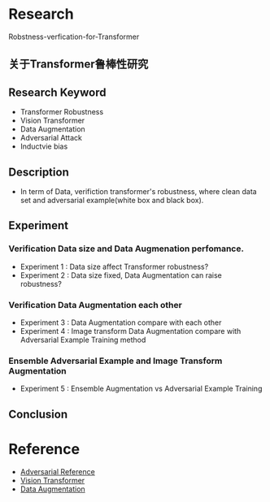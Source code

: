 # Research
Robstness-verfication-for-Transformer

## 关于Transformer鲁棒性研究 

## Research Keyword
- Transformer Robustness
- Vision Transformer
- Data Augmentation
- Adversarial Attack
- Inductvie bias

## Description
- In term of Data, verifiction transformer's robustness, where clean data set and adversarial example(white box and black box).

## Experiment
### Verification Data size and Data Augmenation perfomance.
- Experiment 1 : Data size affect Transformer robustness?
- Experiment 2 : Data size fixed, Data Augmentation can raise robustness?

### Verification Data Augmentation each other
- Experiment 3 : Data Augmentation compare with each other
- Experiment 4 : Image transform Data Augmentation compare with Adversarial Example Training method

### Ensemble Adversarial Example and Image Transform Augmentation
- Experiment 5 : Ensemble Augmentation vs Adversarial Example Training

## Conclusion

# Reference
- <a href='https://github.com/LEEJONGHEON/Adversarial-reference/blob/main/README.md'>Adversarial Reference</a>
- <a href='https://github.com/LEEJONGHEON/Vision-Transformer'>Vision Transformer</a>
- <a href='https://github.com/LEEJONGHEON/Data_Augmentation/edit/main/README.md'>Data Augmentation</a>



